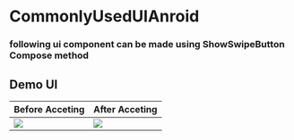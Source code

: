 # CommonlyUsedUIAnroid

### following ui component can be made using ShowSwipeButton Compose method


## Demo UI
|         Before Acceting        |          After Acceting        |
|------------------------|------------------------|
|<img src = "https://github.com/user-attachments/assets/59818674-772f-4dc5-bc07-cdf6fb68875a"/>  |<img src = "https://github.com/user-attachments/assets/f091a247-744e-4e94-8cd1-ea4988e3009a"/>
